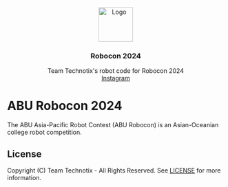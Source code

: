 <br />
<p align="center">
  <a href="https://github.com/Technotix/Robocon-2024">
    <img src="https://avatars.githubusercontent.com/u/141440075?s=80" alt="Logo" width="80" height="80">
  </a>

  <h3 align="center">Robocon 2024</h3>

  <p align="center">
    Team Technotix's robot code for Robocon 2024
    <br />
    <a href="https://www.instagram.com/technotixmpstme/">Instagram</a>
  </p>
</p>

# ABU Robocon 2024

The ABU Asia-Pacific Robot Contest (ABU Robocon) is an Asian-Oceanian college robot competition.

## License

Copyright (C) Team Technotix - All Rights Reserved. See [LICENSE](/LICENSE.md) for more information.
